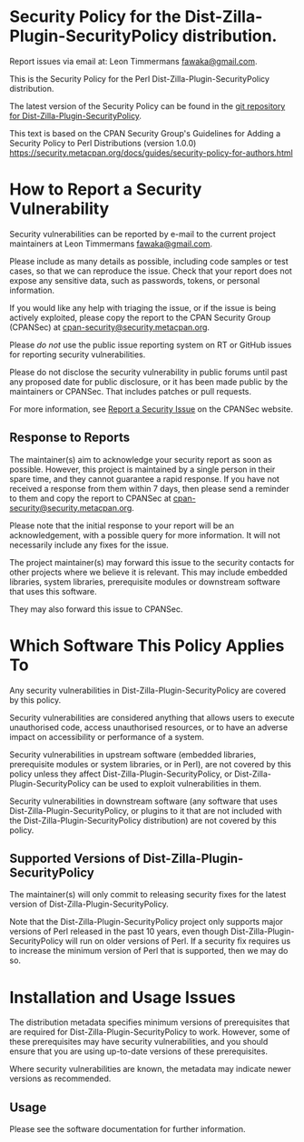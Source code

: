 # Security Policy for the Dist-Zilla-Plugin-SecurityPolicy distribution.

Report issues via email at: Leon Timmermans <fawaka@gmail.com>.


This is the Security Policy for the Perl Dist-Zilla-Plugin-SecurityPolicy distribution.

The latest version of the Security Policy can be found in the
[git repository for Dist-Zilla-Plugin-SecurityPolicy](https://github.com/CPAN-Security/Dist-Zilla-Plugin-SecurityPolicy/blob/HEAD/SECURITY.md).

This text is based on the CPAN Security Group's Guidelines for Adding
a Security Policy to Perl Distributions (version 1.0.0)
https://security.metacpan.org/docs/guides/security-policy-for-authors.html

# How to Report a Security Vulnerability

Security vulnerabilities can be reported by e-mail to the current
project maintainers at Leon Timmermans <fawaka@gmail.com>.

Please include as many details as possible, including code samples
or test cases, so that we can reproduce the issue.  Check that your
report does not expose any sensitive data, such as passwords,
tokens, or personal information.

If you would like any help with triaging the issue, or if the issue
is being actively exploited, please copy the report to the CPAN
Security Group (CPANSec) at <cpan-security@security.metacpan.org>.

Please *do not* use the public issue reporting system on RT or
GitHub issues for reporting security vulnerabilities.

Please do not disclose the security vulnerability in public forums
until past any proposed date for public disclosure, or it has been
made public by the maintainers or CPANSec.  That includes patches or
pull requests.

For more information, see
[Report a Security Issue](https://security.metacpan.org/docs/report.html)
on the CPANSec website.

## Response to Reports

The maintainer(s) aim to acknowledge your security report as soon as
possible.  However, this project is maintained by a single person in
their spare time, and they cannot guarantee a rapid response.  If you
have not received a response from them within 7 days, then
please send a reminder to them and copy the report to CPANSec at
<cpan-security@security.metacpan.org>.

Please note that the initial response to your report will be an
acknowledgement, with a possible query for more information.  It
will not necessarily include any fixes for the issue.

The project maintainer(s) may forward this issue to the security
contacts for other projects where we believe it is relevant.  This
may include embedded libraries, system libraries, prerequisite
modules or downstream software that uses this software.

They may also forward this issue to CPANSec.

# Which Software This Policy Applies To

Any security vulnerabilities in Dist-Zilla-Plugin-SecurityPolicy are covered by this policy.

Security vulnerabilities are considered anything that allows users
to execute unauthorised code, access unauthorised resources, or to
have an adverse impact on accessibility or performance of a system.

Security vulnerabilities in upstream software (embedded libraries,
prerequisite modules or system libraries, or in Perl), are not
covered by this policy unless they affect Dist-Zilla-Plugin-SecurityPolicy, or Dist-Zilla-Plugin-SecurityPolicy can
be used to exploit vulnerabilities in them.

Security vulnerabilities in downstream software (any software that
uses Dist-Zilla-Plugin-SecurityPolicy, or plugins to it that are not included with the
Dist-Zilla-Plugin-SecurityPolicy distribution) are not covered by this policy.

## Supported Versions of Dist-Zilla-Plugin-SecurityPolicy

The maintainer(s) will only commit to releasing security fixes for
the latest version of Dist-Zilla-Plugin-SecurityPolicy.

Note that the Dist-Zilla-Plugin-SecurityPolicy project only supports major versions of Perl
released in the past 10 years, even though Dist-Zilla-Plugin-SecurityPolicy will run on
older versions of Perl.  If a security fix requires us to increase
the minimum version of Perl that is supported, then we may do so.

# Installation and Usage Issues

The distribution metadata specifies minimum versions of
prerequisites that are required for Dist-Zilla-Plugin-SecurityPolicy to work.  However, some
of these prerequisites may have security vulnerabilities, and you
should ensure that you are using up-to-date versions of these
prerequisites.

Where security vulnerabilities are known, the metadata may indicate
newer versions as recommended.

## Usage

Please see the software documentation for further information.
